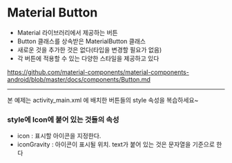 # Material Button

- Material 라이브러리에서 제공하는 버튼
- Button 클래스를 상속받은 MaterialButton 클래스
- 새로운 것을 추가한 것은 없다(타입을 변경할 필요가 없음)
- 각 버튼에 적용할 수 있는 다양한 스타일을 제공하고 있다

https://github.com/material-components/material-components-android/blob/master/docs/components/Button.md


---

본 예제는 activity_main.xml 에 배치한 버튼들의 style 속성을 복습하세요~

### style에 Icon에 붙어 있는 것들의 속성
- icon : 표시할 아이콘을 지정한다.
- iconGravity : 아이콘이 표시될 위치. text가 붙어 있는 것은 문자열을 기준으로 한다